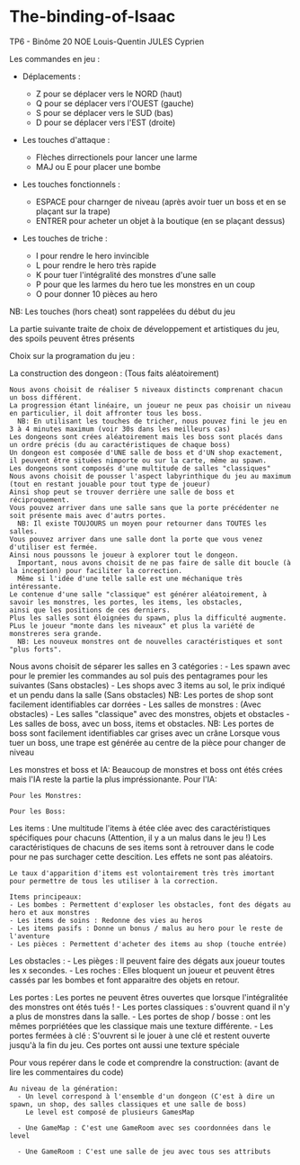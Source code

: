 # The-binding-of-Isaac

 TP6 - Binôme 20
 NOE Louis-Quentin
 JULES Cyprien
 
 
 Les commandes en jeu :
 
 + Déplacements :
 
   - Z pour se déplacer vers le NORD (haut)
   - Q pour se déplacer vers l'OUEST (gauche)
   - S pour se déplacer vers le SUD  (bas)
   - D pour se déplacer vers l'EST   (droite)
   
 + Les touches d'attaque :
 
   - Flèches dirrectionels pour lancer une larme 
   - MAJ ou E pour placer une bombe
   
 + Les touches fonctionnels :
 
   - ESPACE pour charnger de niveau (après avoir tuer un boss et en se plaçant sur la trape)
   - ENTRER pour acheter un objet à la boutique (en se plaçant dessus)
   
 + Les touches de triche :
 
   - I pour rendre le hero invincible
   - L pour rendre le hero très rapide
   - K pour tuer l'intégralité des monstres d'une salle
   - P pour que les larmes du hero tue les monstres en un coup
   - O pour donner 10 pièces au hero
 
 NB: Les touches (hors cheat) sont rappelées du début du jeu
 
 
 
 
 
 
 
 La partie suivante traite de choix de développement et artistiques du jeu, des spoils peuvent êtres présents
 
 
 
 
 
 
 
 
 Choix sur la programation du jeu :
      
  La construction des dongeon : (Tous faits aléatoirement)
    
    Nous avons choisit de réaliser 5 niveaux distincts comprenant chacun un boss différent.
    La progression étant linéaire, un joueur ne peux pas choisir un niveau en particulier, il doit affronter tous les boss.
      NB: En utilisant les touches de tricher, nous pouvez fini le jeu en 3 à 4 minutes maximum (voir 30s dans les meilleurs cas)
    Les dongeons sont crées aléatoirement mais les boss sont placés dans un ordre précis (du au caractéristiques de chaque boss)
    Un dongeon est composée d'UNE salle de boss et d'UN shop exactement, il peuvent être situées nimporte ou sur la carte, même au spawn.
    Les dongeons sont composés d'une multitude de salles "classiques"
    Nous avons choisit de pousser l'aspect labyrinthique du jeu au maximum (tout en restant jouable pour tout type de joueur)
    Ainsi shop peut se trouver derrière une salle de boss et réciproquement.
    Vous pouvez arriver dans une salle sans que la porte précédenter ne soit présente mais avec d'autrs portes.
      NB: Il existe TOUJOURS un moyen pour retourner dans TOUTES les salles.
    Vous pouvez arriver dans une salle dont la porte que vous venez d'utiliser est fermée.
    Ainsi nous poussons le joueur à explorer tout le dongeon.
      Important, nous avons choisit de ne pas faire de salle dit boucle (à la inception) pour faciliter la correction.
      Même si l'idée d'une telle salle est une méchanique très intéressante.
    Le contenue d'une salle "classique" est générer aléatoirement, à savoir les monstres, les portes, les items, les obstacles,
    ainsi que les positions de ces derniers.
    Plus les salles sont éloignées du spawn, plus la difficulté augmente.
    PLus le joueur "monte dans les niveaux" et plus la variété de monstreres sera grande.
      NB: Les nouveux monstres ont de nouvelles caractéristiques et sont "plus forts".
    
  Nous avons choisit de séparer les salles en 3 catégories :
    - Les spawn avec pour le premier les commandes au sol puis des pentagrames pour les suivantes (Sans obstacles)
    - Les shops avec 3 items au sol, le prix indiqué et un pendu dans la salle                    (Sans obstacles)
      NB: Les portes de shop sont facilement identifiables car dorrées
    - Les salles de monstres :                                                                    (Avec obstacles)
      - Les salles "classique" avec des monstres, objets et obstacles
      - Les salles de boss, avec un boss, items et obstacles.
        NB: Les portes de boss sont facilement identifiables car grises avec un crâne
            Lorsque vous tuer un boss, une trape est générée au centre de la pièce pour changer de niveau
    
  
  Les monstres et boss et IA:
    Beaucoup de monstres et boss ont étés crées mais l'IA reste la partie la plus impréssionante.
    Pour l'IA:
    
    Pour les Monstres:
    
    Pour les Boss:
  
  Les items :
    Une multitude l'items à étée clée avec des caractéristiques spécifiques pour chacuns (Attention, il y a un malus dans le jeu !)
    Les caractéristiques de chacuns de ses items sont à retrouver dans le code pour ne pas surchager cette descition.
    Les effets ne sont pas aléatoirs.
    
    Le taux d'apparition d'items est volontairement très très imortant pour permettre de tous les utiliser à la correction.
    
    Items principeaux:
    - Les bombes : Permettent d'exploser les obstacles, font des dégats au hero et aux monstres
    - Les items de soins : Redonne des vies au heros
    - Les items pasifs : Donne un bonus / malus au hero pour le reste de l'aventure
    - Les pièces : Permettent d'acheter des items au shop (touche entrée)
  
  Les obstacles :
    - Les pièges : Il peuvent faire des dégats aux joueur toutes les x secondes.
    - Les roches : Elles bloquent un joueur et peuvent êtres cassés par les bombes et font apparaitre des objets en retour.
    
  Les portes :
    Les portes ne peuvent êtres ouvertes que lorsque l'intégralitée des monstres ont étés tués !
    - Les portes classiques : s'ouvrent quand il n'y a plus de monstres dans la salle.
    - Les portes de shop / bosse : ont les mêmes porpriétées que les classique mais une texture différente.
    - Les portes fermées à clé : S'ouvrent si le jouer à une clé et restent ouverte jusqu'à la fin du jeu.
      Ces portes ont aussi une texture spéciale
    
  
  Pour vous repérer dans le code et comprendre la construction: (avant de lire les commentaires du code)
    
    Au niveau de la génération:
      - Un level correspond à l'ensemble d'un dongeon (C'est à dire un spawn, un shop, des salles classiques et une salle de boss)
        Le level est composé de plusieurs GamesMap
        
      - Une GameMap : C'est une GameRoom avec ses coordonnées dans le level
      
      - Une GameRoom : C'est une salle de jeu avec tous ses attributs
 
 
 
 
 
 
 
 
 
 
 
 
